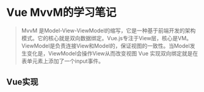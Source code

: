 # Vue MvvM的学习笔记
> MvvM 是Model-View-ViewModel的缩写，它是一种基于前端开发的架构模式。它的核心就是双向数据绑定。Vue.js专注于View层，核心是VM。ViewModel是负责连接View和Model的，保证视图的一致性。当Model发生变化是，ViewModel会操作View从而改变视图 Vue 实现双向绑定就是在表单元素上添加了一个input事件。

## Vue实现
